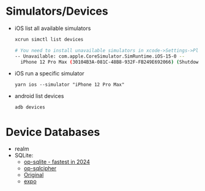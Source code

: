 # Simulators/Devices

- iOS list all available simulators

  ```sh
  xcrun simctl list devices

  # You need to install unavailable simulators in xcode->Settings->Platforms
  -- Unavailable: com.apple.CoreSimulator.SimRuntime.iOS-15-0 --
    iPhone 12 Pro Max (30104B3A-081C-48B8-932F-FB249E692066) (Shutdown) (unavailable, runtime profile not found)
  ```
- iOS run a specific simulator
  ```
  yarn ios --simulator "iPhone 12 Pro Max"
  ```
- android list devices
  ```sh
  adb devices
  ```

# Device Databases

- realm
- SQLite:
  - [op-sqlite - fastest in 2024](https://github.com/OP-Engineering/op-sqlite)
  - [op-sqlcipher]()
  - [Original]()
  - [expo](https://docs.expo.dev/versions/latest/sdk/sqlite/)